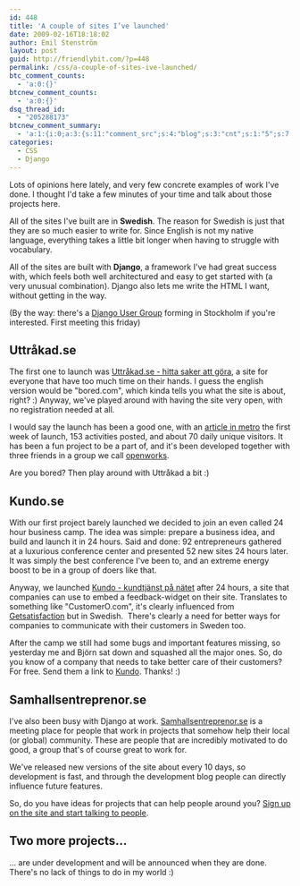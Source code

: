 ```yaml
---
id: 448
title: 'A couple of sites I’ve launched'
date: 2009-02-16T18:18:02
author: Emil Stenström
layout: post
guid: http://friendlybit.com/?p=448
permalink: /css/a-couple-of-sites-ive-launched/
btc_comment_counts:
  - 'a:0:{}'
btcnew_comment_counts:
  - 'a:0:{}'
dsq_thread_id:
  - "205288173"
btcnew_comment_summary:
  - 'a:1:{i:0;a:3:{s:11:"comment_src";s:4:"blog";s:3:"cnt";s:1:"5";s:7:"enabled";s:1:"0";}}'
categories:
  - CSS
  - Django
---
```

Lots of opinions here lately, and very few concrete examples of work I've done. I thought I'd take a few minutes of your time and talk about those projects here.

All of the sites I've built are in **Swedish**. The reason for Swedish is just that they are so much easier to write for. Since English is not my native language, everything takes a little bit longer when having to struggle with vocabulary.

All of the sites are built with **Django**, a framework I've had great success with, which feels both well architectured and easy to get started with (a very unusual combination). Django also lets me write the HTML I want, without getting in the way.

(By the way: there's a [Django User Group](http://groups.google.com/group/django-stockholm) forming in Stockholm if you're interested. First meeting this friday)

## Uttråkad.se

The first one to launch was [Uttråkad.se - hitta saker att göra](http://www.uttråkad.se), a site for everyone that have too much time on their hands. I guess the english version would be "bored.com", which kinda tells you what the site is about, right? :) Anyway, we've played around with having the site very open, with no registration needed at all.

I would say the launch has been a good one, with an [article in metro](http://www.metro.se/se/article/2008/12/16/19/0353-45/index.xml) the first week of launch, 153 activities posted, and about 70 daily unique visitors. It has been a fun project to be a part of, and it's been developed together with three friends in a group we call [openworks](http://openworks.se).

Are you bored? Then play around with Uttråkad a bit :)

## Kundo.se

With our first project barely launched we decided to join an even called 24 hour business camp. The idea was simple: prepare a business idea, and build and launch it in 24 hours. Said and done: 92 entrepreneurs gathered at a luxurious conference center and presented 52 new sites 24 hours later. It was simply the best conference I've been to, and an extreme energy boost to be in a group of doers like that.

Anyway, we launched [Kundo - kundtjänst på nätet](http://kundo.se) after 24 hours, a site that companies can use to embed a feedback-widget on their site. Translates to something like "CustomerO.com", it's clearly influenced from [Getsatisfaction](http://getsatisfaction.com/) but in Swedish.  There's clearly a need for better ways for companies to communicate with their customers in Sweden too.

After the camp we still had some bugs and important features missing, so yesterday me and Björn sat down and squashed all the major ones. So, do you know of a company that needs to take better care of their customers? For free. Send them a link to [Kundo](http://kundo.se). Thanks! :)

## Samhallsentreprenor.se

I've also been busy with Django at work. [Samhallsentreprenor.se](http://www.samhallsentreprenor.se/) is a meeting place for people that work in projects that somehow help their local (or global) community. These are people that are incredibly motivated to do good, a group that's of course great to work for.

We've released new versions of the site about every 10 days, so development is fast, and through the development blog people can directly influence future features.

So, do you have ideas for projects that can help people around you? [Sign up on the site and start talking to people](http://samhallsentreprenor.se/).

## Two more projects…

… are under development and will be announced when they are done. There's no lack of things to do in my world :)
